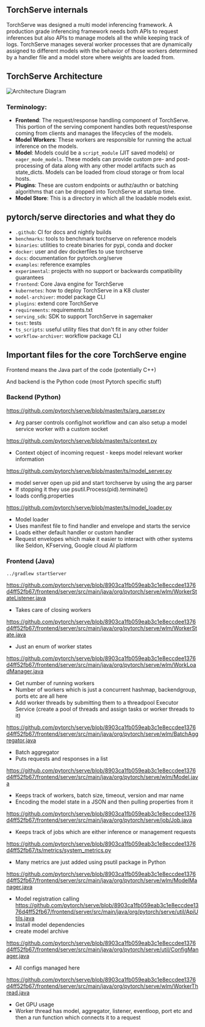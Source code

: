 ## TorchServe internals

TorchServe was designed a multi model inferencing framework. A production grade inferencing framework needs both APIs to request inferences but also APIs to manage models all the while keeping track of logs. TorchServe manages several worker processes that are dynamically assigned to different models with the behavior of those workers determined by a handler file and a model store where weights are loaded from.

## TorchServe Architecture
![Architecture Diagram](https://user-images.githubusercontent.com/880376/83180095-c44cc600-a0d7-11ea-97c1-23abb4cdbe4d.jpg)

### Terminology:
* **Frontend**: The request/response handling component of TorchServe. This portion of the serving component handles both request/response coming from clients and manages the lifecycles of the models.
* **Model Workers**: These workers are responsible for running the actual inference on the models.
* **Model**: Models could be a `script_module` (JIT saved models) or `eager_mode_models`. These models can provide custom pre- and post-processing of data along with any other model artifacts such as state_dicts. Models can be loaded from cloud storage or from local hosts.
* **Plugins**: These are custom endpoints or authz/authn or batching algorithms that can be dropped into TorchServe at startup time.
* **Model Store**: This is a directory in which all the loadable models exist.

## pytorch/serve directories and what they do
* `.github`: CI for docs and nightly builds
* `benchmarks`: tools to benchmark torchserve on reference models
* `binaries`: utilities to create binaries for pypi, conda and docker
* `docker`: user and dev dockerfiles to use torchserve
* `docs`: documentation for pytorch.org/serve
* `examples`: reference examples
* `experimental`: projects with no support or backwards compatibility guarantees
* `frontend`: Core Java engine for TorchServe
* `kubernetes`: how to deploy TorchServe in a K8 cluster
* `model-archiver`: model package CLI
* `plugins`: extend core TorchServe
* `requirements`: requirements.txt
* `serving_sdk`: SDK to support TorchServe in sagemaker
* `test`: tests
* `ts_scripts`: useful utility files that don't fit in any other folder
* `workflow-archiver`: workflow package CLI

## Important files for the core TorchServe engine

Frontend means the Java part of the code (potentially C++)

And backend is the Python code (most Pytorch specific stuff)

### Backend (Python)

https://github.com/pytorch/serve/blob/master/ts/arg_parser.py

* Arg parser controls config/not workflow and can also setup a model service worker with a custom socket


https://github.com/pytorch/serve/blob/master/ts/context.py

* Context object of incoming request - keeps model relevant worker information

https://github.com/pytorch/serve/blob/master/ts/model_server.py

* model server open up pid and start torchserve by using the arg parser
* If stopping it they use psutil.Process(pid).terminate()
* loads config.properties

https://github.com/pytorch/serve/blob/master/ts/model_loader.py

* Model loader
* Uses manifest file to find handler and envelope and starts the service
* Loads either default handler or custom handler
* Request envelopes which make it easier to interact with other systems like Seldon, KFserving, Google cloud AI platform

### Frontend (Java)


`../gradlew startServer`


https://github.com/pytorch/serve/blob/8903ca1fb059eab3c1e8eccdee1376d4ff52fb67/frontend/server/src/main/java/org/pytorch/serve/wlm/WorkerStateListener.java

* Takes care of closing workers

https://github.com/pytorch/serve/blob/8903ca1fb059eab3c1e8eccdee1376d4ff52fb67/frontend/server/src/main/java/org/pytorch/serve/wlm/WorkerState.java

* Just an enum of worker states


https://github.com/pytorch/serve/blob/8903ca1fb059eab3c1e8eccdee1376d4ff52fb67/frontend/server/src/main/java/org/pytorch/serve/wlm/WorkLoadManager.java

* Get number of running workers
* Number of workers which is just a concurrent hashmap, backendgroup, ports etc are all here
* Add worker threads by submitting them to a threadpool Executor Service (create a pool of threads and assign tasks or worker threads to it)


https://github.com/pytorch/serve/blob/8903ca1fb059eab3c1e8eccdee1376d4ff52fb67/frontend/server/src/main/java/org/pytorch/serve/wlm/BatchAggregator.java

* Batch aggregator
* Puts requests and responses in a list


https://github.com/pytorch/serve/blob/8903ca1fb059eab3c1e8eccdee1376d4ff52fb67/frontend/server/src/main/java/org/pytorch/serve/wlm/Model.java

* Keeps track of workers, batch size, timeout, version and mar name
* Encoding the model state in a JSON and then pulling properties from it


https://github.com/pytorch/serve/blob/8903ca1fb059eab3c1e8eccdee1376d4ff52fb67/frontend/server/src/main/java/org/pytorch/serve/job/Job.java

* Keeps track of jobs which are either inference or management requests

https://github.com/pytorch/serve/blob/8903ca1fb059eab3c1e8eccdee1376d4ff52fb67/ts/metrics/system_metrics.py

* Many metrics are just added using psutil package in Python


https://github.com/pytorch/serve/blob/8903ca1fb059eab3c1e8eccdee1376d4ff52fb67/frontend/server/src/main/java/org/pytorch/serve/wlm/ModelManager.java

* Model registration calling https://github.com/pytorch/serve/blob/8903ca1fb059eab3c1e8eccdee1376d4ff52fb67/frontend/server/src/main/java/org/pytorch/serve/util/ApiUtils.java
* Install model dependencies
* create model archive

https://github.com/pytorch/serve/blob/8903ca1fb059eab3c1e8eccdee1376d4ff52fb67/frontend/server/src/main/java/org/pytorch/serve/util/ConfigManager.java

* All configs managed here

https://github.com/pytorch/serve/blob/8903ca1fb059eab3c1e8eccdee1376d4ff52fb67/frontend/server/src/main/java/org/pytorch/serve/wlm/WorkerThread.java

* Get GPU usage
* Worker thread has model, aggregator, listener, eventloop, port etc and then a run function which connects it to a request
